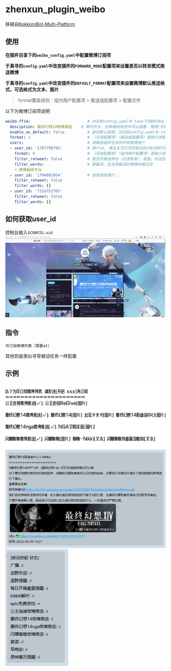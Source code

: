 # zhenxun_plugin_weibo
移植自[KokkoroBot-Multi-Platform](https://github.com/zzbslayer/KokkoroBot-Multi-Platform)
## 使用
**在插件目录下的`weibo_config.yaml`中配置微博订阅项**

**于真寻的`config.yaml`中改变插件的`FORWARD_MODE`配置项来设置是否以转发模式推送微博**

**于真寻的`config.yaml`中改变插件的`DEFAULT_FORMAT`配置项来设置微博默认推送格式，可选格式为文本、图片**
> format覆盖规则：组内用户配置项 > 推送组配置项 > 配置文件

以下为微博订阅项说明
```yaml
weibo-ff14:                         # 对应到config.yaml中_task下的DEFAULT_WEIBO_FF14
  desciption: 最终幻想14微博推送    # 群内开关，在群被动状态中可以查看，使用[开启/关闭 最终幻想14微博推送]即可控制
  enable_on_default: false          # 是否默认启用，对应到config.yaml中_task下的DEFAULT_WEIBO_FF14: False
  format: 1                         # （可选配置项）（推送组配置项）若缺少该配置项，则以配置文件的default_format填充
  users:                            # 该推送组所包含的所有微博用户
  - user_id: '1797798792'           # 用户id, 博主主页打开控制台执行$CONFIG.oid获取
    format: 0                       # （可选配置项）（组内用户配置项）若缺少该配置项，则以该推送组的format填充
    filter_retweet: false           # 是否仅推送原创（过滤转发），若是，则设定为true
    filter_words:                   # 屏蔽词，包含屏蔽词的微博将被过滤
    - 微博抽奖平台
  - user_id: '1794603954'           # 该组其他用户...
    filter_retweet: false
    filter_words: []
  - user_id: '7316752765'
    filter_retweet: false
    filter_words: []
```

## 如何获取user_id
控制台输入`$CONFIG.oid`
![](images/获取uid.gif)

## 指令

```
可订阅微博列表（需要at）
```

其他则是类似寻常被动任务一样配置

## 示例
![](images/可订阅列表.png)
![](images/推送格式.png)
![](images/被动技能.png)
